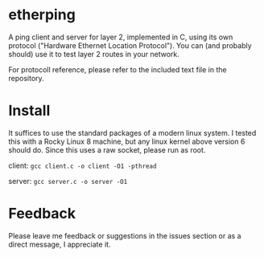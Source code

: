 # etherping
A ping client and server for layer 2, implemented in C, using its own protocol ("Hardware Ethernet Location Protocol"). You can (and probably should) use it to test layer 2 routes in your network.

For protocoll reference, please refer to the included text file in the repository.

# Install

It suffices to use the standard packages of a modern linux system. I tested this with a Rocky Linux 8 machine, but any linux kernel above version 6 should do. Since this uses a raw socket, please run as root.

client: `gcc client.c -o client -O1 -pthread`

server: `gcc server.c -o server -O1`

# Feedback

Please leave me feedback or suggestions in the issues section or as a direct message, I appreciate it.
